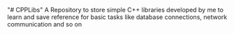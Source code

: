 "# CPPLibs" 
A Repository to store simple C++ libraries developed by me to learn and save reference for basic tasks like database connections, network communication and so on
